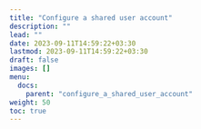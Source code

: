 ```yaml
---
title: "Configure a shared user account"
description: ""
lead: ""
date: 2023-09-11T14:59:22+03:30
lastmod: 2023-09-11T14:59:22+03:30
draft: false
images: []
menu:
  docs:
    parent: "configure_a_shared_user_account"
weight: 50
toc: true
---
```

